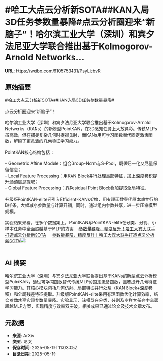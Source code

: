 # #哈工大点云分析新SOTA##KAN入局3D任务参数量暴降#点云分析圈迎来“新脑子”！哈尔滨工业大学（深圳）和宾夕法尼亚大学联合推出基于Kolmogorov-Arnold Networks...

**URL**: https://weibo.com/6105753431/PsyLicbvR

## 原始摘要

<a href="https://m.weibo.cn/search?containerid=231522type%3D1%26t%3D10%26q%3D%23%E5%93%88%E5%B7%A5%E5%A4%A7%E7%82%B9%E4%BA%91%E5%88%86%E6%9E%90%E6%96%B0SOTA%23&amp;extparam=%23%E5%93%88%E5%B7%A5%E5%A4%A7%E7%82%B9%E4%BA%91%E5%88%86%E6%9E%90%E6%96%B0SOTA%23" data-hide=""><span class="surl-text">#哈工大点云分析新SOTA#</span></a><a href="https://m.weibo.cn/search?containerid=231522type%3D1%26t%3D10%26q%3D%23KAN%E5%85%A5%E5%B1%803D%E4%BB%BB%E5%8A%A1%E5%8F%82%E6%95%B0%E9%87%8F%E6%9A%B4%E9%99%8D%23&amp;extparam=%23KAN%E5%85%A5%E5%B1%803D%E4%BB%BB%E5%8A%A1%E5%8F%82%E6%95%B0%E9%87%8F%E6%9A%B4%E9%99%8D%23" data-hide=""><span class="surl-text">#KAN入局3D任务参数量暴降#</span></a><br><br>点云分析圈迎来“新脑子”！<br><br>哈尔滨工业大学（深圳）和宾夕法尼亚大学联合推出基于Kolmogorov-Arnold Networks（KANs）的新模型PointKAN，在3D感知任务上大放异彩。传统MLPs虽高效，但在捕捉复杂几何时捉襟见肘，而KANs用可学习函数替代固定激活函数，解锁了更灵活的几何特征学习能力。<br><br>PointKAN核心结构包括：<br><br>- Geometric Affine Module：组合Group-Norm与S-Pool，既做归一化又尽量保留信息；<br>- Local Feature Processing：用KAN Block并行处理局部特征，加上深度卷积提升通道信息提取；<br>- Global Feature Processing：靠Residual Point Block叠加提取全局特征。<br><br>升级版PointKAN-elite还引入Efficient-KANs架构，用有理函数替代原本难并行的B样条，大幅减小参数量与计算开销。同时，通过组内参数共享，进一步压缩模型规模。<br><br>实验结果来看，在多个数据集上，PointKAN与PointKAN-elite在分类、分割、小样本任务中全面超越基于MLP的方案<a href="https://weibo.cn/sinaurl?u=https%3A%2F%2Fmp.weixin.qq.com%2Fs%2F1_sgobR3RgYMzD9QhDacSA" data-hide=""><span class="url-icon"><img style="width: 1rem;height: 1rem" src="https://h5.sinaimg.cn/upload/2015/09/25/3/timeline_card_small_web_default.png" referrerpolicy="no-referrer"></span><span class="surl-text">参数量暴降，精度反升！哈工大宾大联手打造点云分析新SOTA</span></a> <a href="https://weibo.com/ttarticle/p/show?id=2309405168068124344392" data-hide=""><span class="url-icon"><img style="width: 1rem;height: 1rem" src="https://h5.sinaimg.cn/upload/2015/09/25/3/timeline_card_small_article_default.png" referrerpolicy="no-referrer"></span><span class="surl-text">参数量暴降，精度反升！哈工大宾大联手打造点云分析新SOTA</span></a><img style="" src="https://tvax1.sinaimg.cn/large/006Fd7o3gy1i1kxcm654kj30rs0fmtav.jpg" referrerpolicy="no-referrer"><br><br>

## AI 摘要

哈尔滨工业大学（深圳）与宾夕法尼亚大学联合提出基于KANs的新型点云分析模型PointKAN，通过可学习函数替代传统MLP的固定激活函数，显著提升几何特征学习能力。其核心模块包括几何仿射、局部特征并行处理（KAN Block+深度卷积）和全局残差特征提取。升级版PointKAN-elite采用有理函数优化计算效率，结合参数共享实现参数量暴降。实验显示，该模型在分类、分割及小样本任务中全面超越MLP方案，实现精度与效率双突破。相关成果已通过论文及技术文章发布。

## 元数据

- **来源**: ArXiv
- **类型**: 论文
- **保存时间**: 2025-05-19T11:03:05Z
- **目录日期**: 2025-05-19
